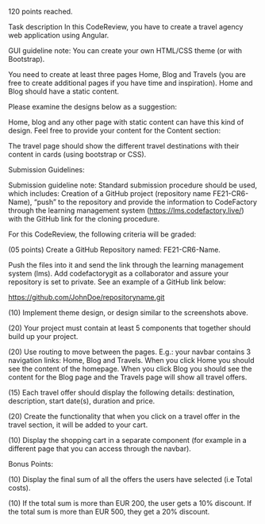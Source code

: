 120 points reached.

Task description In this CodeReview, you have to create a travel agency web application using Angular.

GUI guideline note: You can create your own HTML/CSS theme (or with Bootstrap).

You need to create at least three pages Home, Blog and Travels (you are free to create additional pages if you have time and inspiration). Home and Blog should have a static content.

Please examine the designs below as a suggestion:

Home, blog and any other page with static content can have this kind of design. Feel free to provide your content for the Content section:

The travel page should show the different travel destinations with their content in cards (using bootstrap or CSS).

Submission Guidelines:

Submission guideline note: Standard submission procedure should be used, which includes: Creation of a GitHub project (repository name FE21-CR6-Name), “push” to the repository and provide the information to CodeFactory through the learning management system (https://lms.codefactory.live/) with the GitHub link for the cloning procedure.

For this CodeReview, the following criteria will be graded:

(05 points) Create a GitHub Repository named: FE21-CR6-Name.

Push the files into it and send the link through the learning management system (lms). Add codefactorygit as a collaborator and assure your repository is set to private. See an example of a GitHub link below:

https://github.com/JohnDoe/repositoryname.git

(10) Implement theme design, or design similar to the screenshots above.

(20) Your project must contain at least 5 components that together should build up your project.

(20) Use routing to move between the pages. E.g.: your navbar contains 3 navigation links: Home, Blog and Travels. When you click Home you should see the content of the homepage. When you click Blog you should see the content for the Blog page and the Travels page will show all travel offers.

(15) Each travel offer should display the following details: destination, description, start date(s), duration and price.

(20) Create the functionality that when you click on a travel offer in the travel section, it will be added to your cart.

(10) Display the shopping cart in a separate component (for example in a different page that you can access through the navbar).

Bonus Points:

(10) Display the final sum of all the offers the users have selected (i.e Total costs).

(10) If the total sum is more than EUR 200, the user gets a 10% discount. If the total sum is more than EUR 500, they get a 20% discount.
